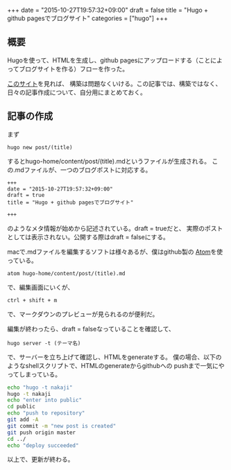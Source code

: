 +++
date = "2015-10-27T19:57:32+09:00"
draft = false
title = "Hugo + github pagesでブログサイト"
categories = ["hugo"]
+++

## 概要
Hugoを使って、HTMLを生成し、github pagesにアップロードする（ことによってブログサイトを作る）フローを作った。

[このサイト](http://qiita.com/eichann/items/4fe61b8b9bbafcfbe847)を見れば、
構築は問題なくいける。この記事では、構築ではなく、日々の記事作成について、自分用にまとめておく。

## 記事の作成
まず

```
hugo new post/(title)
```

するとhugo-home/content/post/(title).mdというファイルが生成される。
この.mdファイルが、一つのブログポストに対応する。

```
+++
date = "2015-10-27T19:57:32+09:00"
draft = true
title = "Hugo + github pagesでブログサイト"

+++
```
のようなメタ情報が始めから記述されている。draft = trueだと、
実際のポストとしては表示されない。公開する際はdraft = falseにする。

macで.mdファイルを編集するソフトは様々あるが、僕はgithub製の
[Atom](https://atom.io/)を使っている。

```
atom hugo-home/content/post/(title).md
```

で、編集画面にいくが、

```
ctrl + shift + m
```
で、マークダウンのプレビューが見られるのが便利だ。

編集が終わったら、draft = falseなっていることを確認して、

```
hugo server -t (テーマ名)
```

で、サーバーを立ち上げて確認し、HTMLをgenerateする。
僕の場合、以下のようなshellスクリプトで、HTMLのgenerateからgithubへの
pushまで一気にやってしまっている。

```deploy.sh
echo "hugo -t nakaji"
hugo -t nakaji
echo "enter into public"
cd public
echo "push to repository"
git add -A
git commit -m "new post is created"
git push origin master
cd ../
echo "deploy succeeded"
```

以上で、更新が終わる。
